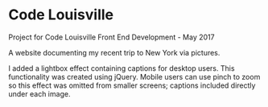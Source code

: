 # Code Louisville
Project for Code Louisville Front End Development - May 2017

A website documenting my recent trip to New York via pictures.

I added a lightbox effect containing captions for desktop users.  This functionality was created using jQuery.  Mobile users can use pinch to zoom so this effect was omitted from smaller screens; captions included directly under each image.
